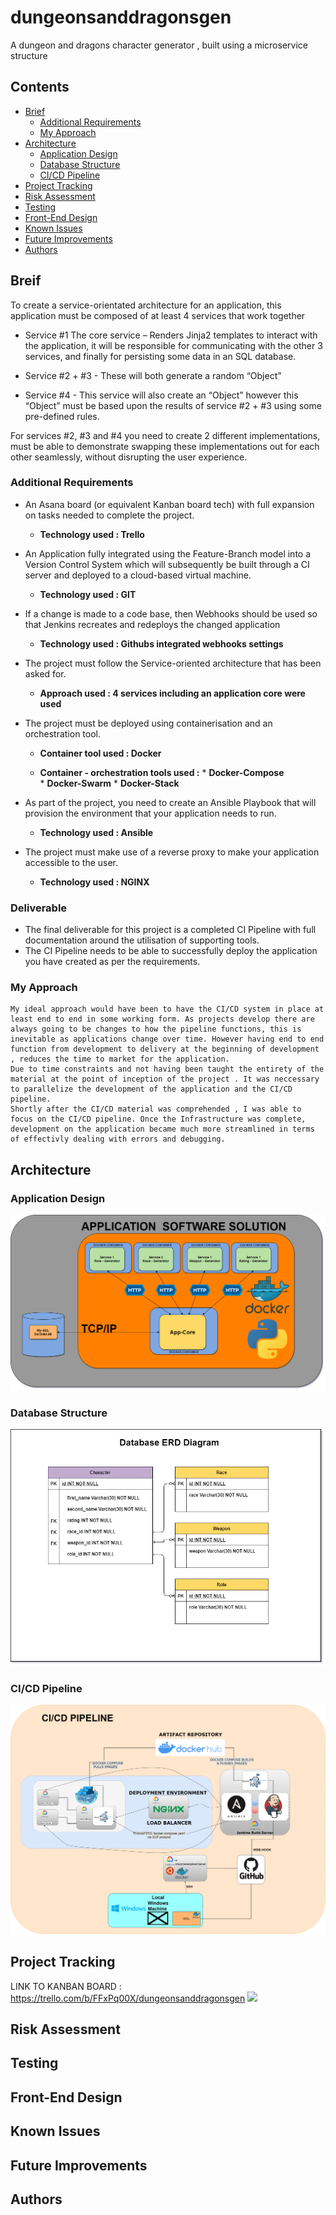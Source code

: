 # dungeonsanddragonsgen
A dungeon and dragons character generator , built using a microservice structure

## Contents
* [Brief](#brief)
   * [Additional Requirements](#additional-requirements)
   * [My Approach](#my-approach)
* [Architecture](#architecture)
   * [Application Design](#application-design)
   * [Database Structure](#database-structure)
   * [CI/CD Pipeline](#ci-pipeline)
* [Project Tracking](#project-tracking)
* [Risk Assessment](#risk-assessment)
* [Testing](#testing)
* [Front-End Design](#front-end-design)
* [Known Issues](#known-issues)
* [Future Improvements](#future-improvements)
* [Authors](#authors)

## Breif 
To create a service-orientated architecture for an application, this application must be composed of at least 4 services that work together

* Service #1 The core service –  Renders Jinja2 templates to interact with the application, it will be responsible for communicating with the other 3 services, and finally for persisting some data in an SQL database.

* Service #2 + #3 - These will both generate a random “Object”

* Service #4 - This service will also create an “Object” however this “Object” must be based upon the results of service #2 + #3 using some pre-defined rules.

For services #2, #3 and #4 you need to create 2 different implementations, must be able to demonstrate swapping these implementations out for each other seamlessly, without disrupting the user experience.


### Additional Requirements
* An Asana board (or equivalent Kanban board tech) with full expansion on tasks needed to complete the project.
    * **Technology used : Trello**

* An Application fully integrated using the Feature-Branch model into a Version Control System which will subsequently be built through a CI server and deployed to a cloud-based virtual machine.
    * **Technology used : GIT**

* If a change is made to a code base, then Webhooks should be used so that Jenkins recreates and redeploys the changed application
    *   **Technology used : Githubs integrated webhooks settings** 

* The project must follow the Service-oriented architecture that has been asked for.
    *   **Approach used : 4 services including an application core were used** 

* The project must be deployed using containerisation and an orchestration tool.
    * **Container tool used : Docker**

    * **Container - orchestration tools used :**
                                            * **Docker-Compose**  
                                            * **Docker-Swarm** 
                                            * **Docker-Stack**

* As part of the project, you need to create an Ansible Playbook that will provision the environment that your application needs to run.
    * **Technology used : Ansible**

* The project must make use of a reverse proxy to make your application accessible to the user.
     * **Technology used : NGINX**

### Deliverable 

* The final deliverable for this project is a completed CI Pipeline with full documentation around the utilisation of supporting tools.
* The CI Pipeline needs to be able to successfully deploy the application you have created as per the requirements.


### My Approach

    My ideal approach would have been to have the CI/CD system in place at least end to end in some working form. As projects develop there are always going to be changes to how the pipeline functions, this is inevitable as applications change over time. However having end to end function from development to delivery at the beginning of development , reduces the time to market for the application.
    Due to time constraints and not having been taught the entirety of the material at the point of inception of the project . It was neccessary to parallelize the development of the application and the CI/CD pipeline.
    Shortly after the CI/CD material was comprehended , I was able to focus on the CI/CD pipeline. Once the Infrastructure was complete, development on the application became much more streamlined in terms of effectivly dealing with errors and debugging.   



## Architecture

### Application Design
![](images/ApplicationDescription.png)
### Database Structure
![](images/ERDdiagram.png)
### CI/CD Pipeline
![](images/CI_CDPIPELINE.png)


## Project Tracking
LINK TO KANBAN BOARD : https://trello.com/b/FFxPq00X/dungeonsanddragonsgen
![](images/kanban.png)




## Risk Assessment

## Testing

## Front-End Design

## Known Issues 

## Future Improvements

## Authors



